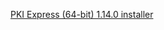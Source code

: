 ﻿[PKI Express (64-bit) 1.14.0 installer](https://cdn.lacunasoftware.com/pki-express/windows/pkie-1.14.0-x64.msi)
